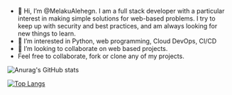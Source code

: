 - 👋 Hi, I’m @MelakuAlehegn. I am a full stack developer with a particular interest in making simple solutions for web-based problems. I try to keep up with security and best practices, and am always looking for new things to learn.
- 👀 I’m interested in Python, web programming, Cloud DevOps, CI/CD 
- 💞️ I’m looking to collaborate on web based projects.
- Feel free to collaborate, fork or clone any of my projects. 

![Anurag's GitHub stats](https://github-readme-stats.vercel.app/api?username=MelakuAlehegn&show_icons=true&bg_color=00000000)


[![Top Langs](https://github-readme-stats.vercel.app/api/top-langs/?username=MelakuAlehegn&hide=javascript,html)](https://github.com/anuraghazra/github-readme-stats)
<!---
MelakuAlehegn/MelakuAlehegn
--->
